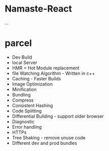 # Namaste-React

...
# parcel
- Dev Build
- local Server
- HMR = Hot Module replacement
- file Watching Algorithm - Written in c++
- Caching - Faster Builds
- Image Optimization
- Minification
- Bundling
- Compress
- Consistent Hashing
- Code Splitting 
- Differential Building - support older browser
- Diagnostic
- Error handling
- HTTPs
- Tree Shaking - remove unuse code 
- Different dev and prod bundles
